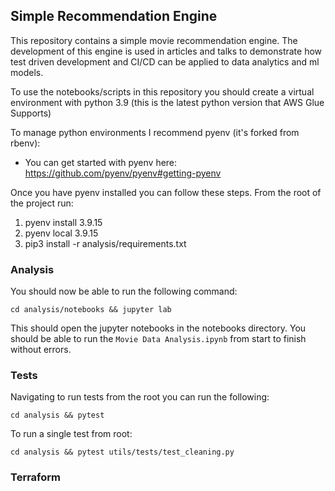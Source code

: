 ## Simple Recommendation Engine

This repository contains a simple movie recommendation engine. 
The development of this engine is used in articles and talks to demonstrate how 
test driven development and CI/CD can be applied to data analytics and ml models.

To use the notebooks/scripts in this repository you should create a virtual environment with python 3.9 
(this is the latest python version that AWS Glue Supports)

To manage python environments I recommend pyenv (it's forked from rbenv):
- You can get started with pyenv here: https://github.com/pyenv/pyenv#getting-pyenv

Once you have pyenv installed you can follow these steps. From the root of the project run:

1. pyenv install 3.9.15
2. pyenv local 3.9.15
3. pip3 install -r analysis/requirements.txt

### Analysis

You should now be able to run the following command:

`cd analysis/notebooks && jupyter lab`

This should open the jupyter notebooks in the notebooks directory.  You should be able to run the 
`Movie Data Analysis.ipynb` from start to finish without errors.

### Tests

Navigating to run tests from the root you can run the following:

`cd analysis && pytest`

To run a single test from root:

`cd analysis && pytest utils/tests/test_cleaning.py`


### Terraform